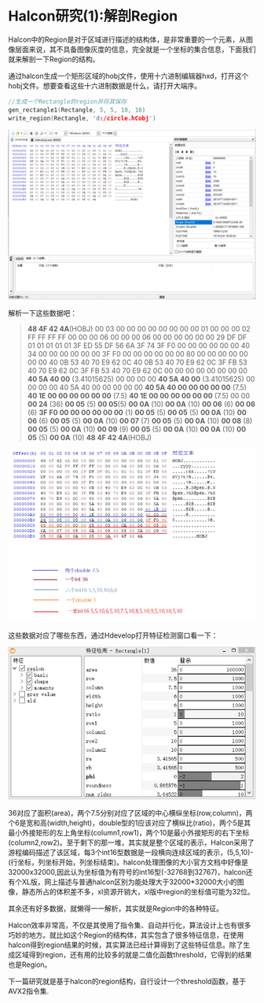 # Halcon研究(1):解剖Region
Halcon中的Region是对于区域进行描述的结构体，是非常重要的一个元素，从图像层面来说，其不具备图像灰度的信息，完全就是一个坐标的集合信息，下面我们就来解剖一下Region的结构。


通过halcon生成一个矩形区域的hobj文件，使用十六进制编辑器hxd，打开这个hobj文件。想要查看这些十六进制数据是什么，请打开大端序。
```C
//生成一个Rectangle的region并将其保存
gen_rectangle1(Rectangle, 5, 5, 10, 10)
write_region(Rectangle, 'd:/circle.hCobj')
```
![](img/rect_hex.png?raw=true)

解析一下这些数据吧：

> **48 4F 42 4A**(HOBJ) 00 03 00 00 00 00 00 00 00 00 01 00 00 00 02 FF FF FF FF 00 00 00 06 00 00 00 06 00 00 00 00 00 00 29 DF DF 01 01 01 01 01 3F ED 55 DF 56 6A 3F 74 3F F0 00 00 00 00 00 00 40 34 00 00 00 00 00 00 3F F0 00 00 00 00 00 00 80 00 00 00 00 00 00 00 40 0B 53 40 70 E9 62 0C 40 0B 53 40 70 E9 62 0C 3F FB 53 40 70 E9 62 0C 3F FB 53 40 70 E9 62 0C 00 00 00 00 00 00 00 00 **40 5A 40 00** (3.41015625) 00 00 00 00 **40 5A 40 00** (3.41015625) 00 00 00 00 40 5A 40 00 00 00 00 00 **40 5A 40 00 00 00 00 00** (7.5) **40 1E 00 00 00 00 00 00** (7.5) **40 1E 00 00 00 00 00 00** (7.5) 00 00 **00 24** (36) **00 05** (5) **00 05**(5) **00 0A** (10) **00 0A** (10) **00 06** (6) **00 06** (6) **3F F0 00 00 00 00 00 00** (1) **00 05** (5) **00 05** (5) **00 0A** (10) **00 06** (6) **00 05** (5) **00 0A** (10) **00 07** (7) **00 05** (5) **00 0A** (10) **00 08** (8) **00 05** (5) **00 0A** (10) **00 09** (9) **00 05** (5) **00 0A** (10) **00 0A** (10) **00 05** (5) **00 0A** (10) **48 4F 42 4A**(HOBJ)

![](img/read_hex.png?raw=true)

这些数据对应了哪些东西，通过Hdevelop打开特征检测窗口看一下：

![](img/feature.png?raw=true)

36对应了面积(area)，两个7.5分别对应了区域的中心横纵坐标(row,column)，两个6是宽和高(width,height)，double型的1应该对应了横纵比(ratio)，两个5是其最小外接矩形的左上角坐标(column1,row1)，两个10是最小外接矩形的右下坐标(column2,row2)。至于剩下的那一堆，其实就是整个区域的表示，Halcon采用了游程编码描述了该区域，每3个int16型数据是一段横向连续区域的表示，(5,5,10)-(行坐标，列坐标开始，列坐标结束)。halcon处理图像的大小官方文档中好像是32000x32000,因此认为坐标值为有符号的int16型(-32768到32767)，halcon还有个XL版，网上描述与普通halcon区别为能处理大于32000*32000大小的图像，静态所占的体积差不多，xl资源开销大，xl版中region的坐标值可能为32位。

其余还有好多数据，就懒得一一解析，其实就是Region中的各种特征。

Halcon效率非常高，不仅是其使用了指令集、自动并行化，算法设计上也有很多巧妙的地方。就比如这个Region的结构体，其实包含了很多特征信息，在使用halcon得到region结果的时候，其实算法已经计算得到了这些特征信息。除了生成区域得到region，还有用的比较多的就是二值化函数threshold，它得到的结果也是Region。

下一篇研究就是基于halcon的region结构，自行设计一个threshold函数，基于AVX2指令集.

